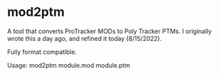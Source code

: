 # mod2ptm
A tool that converts ProTracker MODs to Poly Tracker PTMs. I originally wrote this a day ago, and refined it today (8/15/2022).

Fully format compatible.

Usage: mod2ptm module.mod module.ptm
